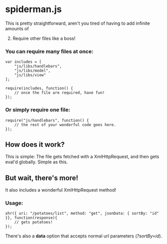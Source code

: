 spiderman.js
============

This is pretty straightforward, aren't you tired of having to add infinite amounts of <script /> tags at the end of your HTML templates?

Cry no more because **spiderman.js** is here to help you!

***

## Usage:

1) Include the file in your template (last <script /> tag ever, I promise!):
<script src="js/spiderman.js"></script>

2) Require other files like a boss!

### You can require many files at once:

    var includes = [
        "js/libs/handlebars",
        "js/libs/model",
        "js/libs/view"
    ];

    require(includes, function() {
        // once the file are required, have fun!
    });
  
### Or simply require one file:

    require("js/handlebars", function() {
        // the rest of your wonderful code goes here.
    });
    
## How does it work?
This is simple: The file gets fetched with a XmlHttpRequest, and then gets eval'd globally. Simple as this.

## But wait, there's more!
It also includes a wonderful XmlHttpRequest method!

### Usage:

    xhr({ uri: "/potatoes/list", method: "get", jsonData: { sortBy: "id" }}, function(response){
        // gets potatoes!
    });
    
There's also a **data** option that accepts normal url parameters (_?sortBy=id_).